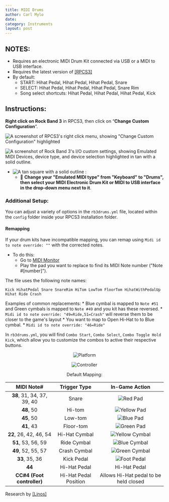 ```yaml
---
title: MIDI Drums
author: Carl Mylo
date: 
category: Instruments
layout: post
---
```


## NOTES:

* Requires an electronic MIDI Drum Kit connected via USB or a MIDI to USB interface.
* Requires the latest version of [[RPCS3]](https://rpcs3.net/download)
* By default:
	* START: Hihat Pedal, Hihat Pedal, Hihat Pedal, Snare
	* SELECT: Hihat Pedal, Hihat Pedal, Hihat Pedal, Snare Rim
	* Song select shortcuts: Hihat Pedal, Hihat Pedal, Hihat Pedal, Kick

## Instructions:
**Right click on Rock Band 3** in RPCS3, then click on “**Change Custom Configuration**”.  

![A screenshot of RPCS3's right click menu, showing "Change Custom Configuration" highlighted](https://github.com/carlmylo/rb3-pc/blob/main/images/cust/pcs3customconfigchange.png "Change Custom Configuration")

![A screenshot of Rock Band 3's I/O custom settings, showing Emulated MIDI Devices, device type, and device selection highlighted in tan with a solid outline.](https://github.com/carlmylo/rb3-pc/blob/main/images/cust/iod.png "I/O")
* ![A tan square with a solid outline](https://github.com/carlmylo/rb3-pc/blob/main/images/cust/smalltan.png "Tan Square") : 
	* 🥁 **Change your "Emulated MIDI type" from "Keyboard" to "Drums", then select your MIDI Electronic Drum Kit or MIDI to USB interface in the drop-down menu next to it**.

### Additional Setup:

You can adjust a variety of options in the `rb3drums.yml` file, located within the `config` folder inside your RPCS3 installation folder.

#### Remapping
If your drum kits have incompatible mapping, you can remap using `Midi id to note override: ""` with the corrected notes.
* To do this:
	* Go to [MIDI Monitor](https://www.midimonitor.com/)
	* Play the pad you want to replace to find its MIDI Note number ("Note #[number]").

The file uses the following note names:

`Kick
HihatPedal
Snare
SnareRim
HiTom
LowTom
FloorTom
HihatWithPedalUp
Hihat
Ride
Crash`

Examples of common replacements:
	* Blue cymbal is mapped to `Note #51` and Green cymbals is mapped to `Note #49` and you kit has these reversed.
		* `Midi id to note override: "49=Ride,51=Crash"` will reverse them to be closer to the game's layout
	* You want to map to Open Hi-Hat to to Blue cymbal.
		* `Midi id to note override: "46=Ride"`

In `rb3drums.yml`, you will find `Combo Start`, `Combo Select`, `Combo Toggle Hold Kick`, which allow you to customize the combos to active their respective buttons.

<div align="center">

![Platform](platform.png "Platform") 

![Controller](controller.png "Controller") 

Default Mapping:

| **MIDI Note#** | **Trigger Type** | **In-Game Action** |
|:--------:|:-------------------:|:-----------------:|
| **38**, 31, 34, 37, 39, 40 | Snare | ![Red Pad](https://github.com/carlmylo/rb3-pc/blob/main/images/btns/drms/rb/rp.png "Red Pad") |
| **48**, 50 | Hi-tom | ![Yellow Pad](https://github.com/carlmylo/rb3-pc/blob/main/images/btns/drms/rb/yp.png "Yellow Pad") |
| **45**, 50 | Low-tom | ![Blue Pad](https://github.com/carlmylo/rb3-pc/blob/main/images/btns/drms/rb/bp.png "Blue Pad") |
| **41**, 43 | Floor-tom | ![Green Pad](https://github.com/carlmylo/rb3-pc/blob/main/images/btns/drms/rb/gp.png "Green Pad") |
| **22**, 26, 42, 46, 54 | Hi-Hat Cymbal | ![Yellow Cymbal](https://github.com/carlmylo/rb3-pc/blob/main/images/btns/drms/rb/yc.png "Yellow Cymbal") |
| **51**, 53, 56, 59 | Ride Cymbal | ![Blue Cymbal](https://github.com/carlmylo/rb3-pc/blob/main/images/btns/drms/rb/bc.png "Blue Cymbal") |
| **49**, 52, 55, 57 | Crash Cymbal | ![Green Cymbal](https://github.com/carlmylo/rb3-pc/blob/main/images/btns/drms/rb/gc.png "Green Cymbal") |
| **33**, 35, 36 | Kick Pedal | ![Foot Pedal](https://github.com/carlmylo/rb3-pc/blob/main/images/btns/drms/rb/kp.png "Foot Pedal") |
| **44** | Hi-Hat Pedal | Hi-Hat Pedal |
| **CC#4 (Foot controller)** | Hi-Hat Pedal Position | Allows Hi-Hat pedal to be held closed |

</div>

Research by [[Linos]](https://www.youtube.com/@LinosMelendi)